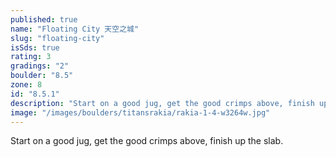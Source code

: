 ```yaml
---
published: true
name: "Floating City 天空之城"
slug: "floating-city"
isSds: true
rating: 3
gradings: "2"
boulder: "8.5"
zone: 8
id: "8.5.1"
description: "Start on a good jug, get the good crimps above, finish up the slab."
image: "/images/boulders/titansrakia/rakia-1-4-w3264w.jpg"
---
```


Start on a good jug, get the good crimps above, finish up the slab.
